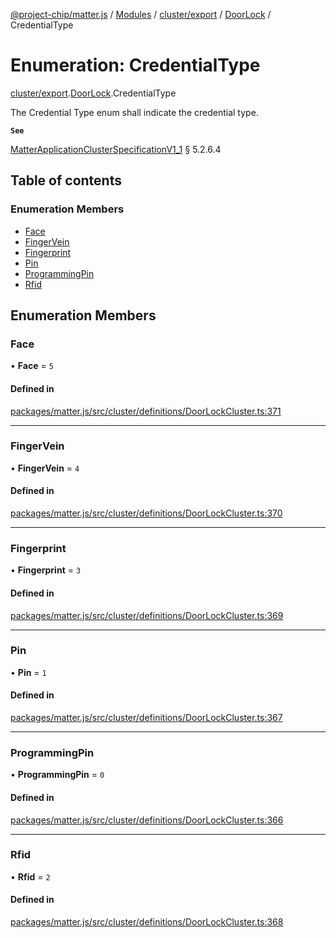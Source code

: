 [@project-chip/matter.js](../README.md) / [Modules](../modules.md) / [cluster/export](../modules/cluster_export.md) / [DoorLock](../modules/cluster_export.DoorLock.md) / CredentialType

# Enumeration: CredentialType

[cluster/export](../modules/cluster_export.md).[DoorLock](../modules/cluster_export.DoorLock.md).CredentialType

The Credential Type enum shall indicate the credential type.

**`See`**

[MatterApplicationClusterSpecificationV1_1](../interfaces/spec_export.MatterApplicationClusterSpecificationV1_1.md) § 5.2.6.4

## Table of contents

### Enumeration Members

- [Face](cluster_export.DoorLock.CredentialType.md#face)
- [FingerVein](cluster_export.DoorLock.CredentialType.md#fingervein)
- [Fingerprint](cluster_export.DoorLock.CredentialType.md#fingerprint)
- [Pin](cluster_export.DoorLock.CredentialType.md#pin)
- [ProgrammingPin](cluster_export.DoorLock.CredentialType.md#programmingpin)
- [Rfid](cluster_export.DoorLock.CredentialType.md#rfid)

## Enumeration Members

### Face

• **Face** = ``5``

#### Defined in

[packages/matter.js/src/cluster/definitions/DoorLockCluster.ts:371](https://github.com/project-chip/matter.js/blob/16d5b0d/packages/matter.js/src/cluster/definitions/DoorLockCluster.ts#L371)

___

### FingerVein

• **FingerVein** = ``4``

#### Defined in

[packages/matter.js/src/cluster/definitions/DoorLockCluster.ts:370](https://github.com/project-chip/matter.js/blob/16d5b0d/packages/matter.js/src/cluster/definitions/DoorLockCluster.ts#L370)

___

### Fingerprint

• **Fingerprint** = ``3``

#### Defined in

[packages/matter.js/src/cluster/definitions/DoorLockCluster.ts:369](https://github.com/project-chip/matter.js/blob/16d5b0d/packages/matter.js/src/cluster/definitions/DoorLockCluster.ts#L369)

___

### Pin

• **Pin** = ``1``

#### Defined in

[packages/matter.js/src/cluster/definitions/DoorLockCluster.ts:367](https://github.com/project-chip/matter.js/blob/16d5b0d/packages/matter.js/src/cluster/definitions/DoorLockCluster.ts#L367)

___

### ProgrammingPin

• **ProgrammingPin** = ``0``

#### Defined in

[packages/matter.js/src/cluster/definitions/DoorLockCluster.ts:366](https://github.com/project-chip/matter.js/blob/16d5b0d/packages/matter.js/src/cluster/definitions/DoorLockCluster.ts#L366)

___

### Rfid

• **Rfid** = ``2``

#### Defined in

[packages/matter.js/src/cluster/definitions/DoorLockCluster.ts:368](https://github.com/project-chip/matter.js/blob/16d5b0d/packages/matter.js/src/cluster/definitions/DoorLockCluster.ts#L368)
